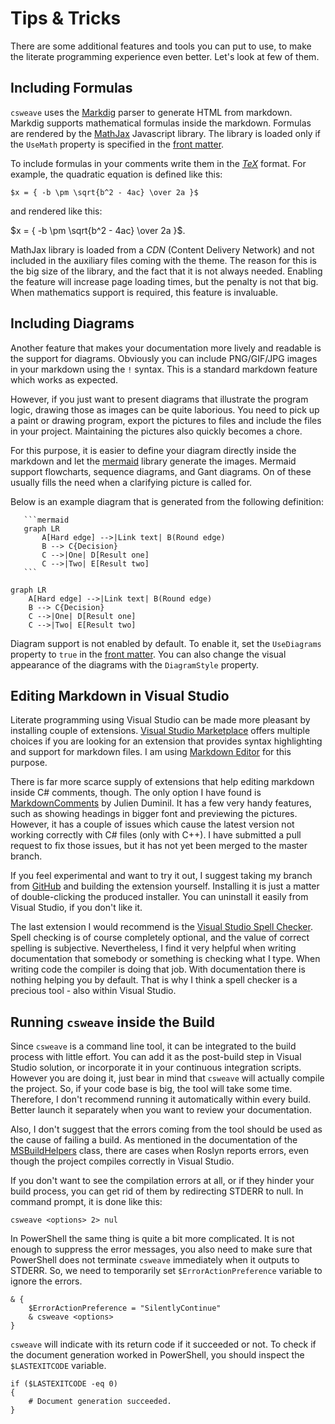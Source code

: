 ﻿# Tips & Tricks

There are some additional features and tools you can put to use, to make the 
literate programming experience even better. Let's look at few of them.

## Including Formulas

`csweave` uses the [Markdig](https://github.com/lunet-io/markdig) parser to 
generate HTML from markdown. Markdig supports mathematical formulas inside 
the markdown. Formulas are rendered by the [MathJax](https://www.mathjax.org/) 
Javascript library. The library is loaded only if the `UseMath` property is
specified in the [front matter](FrontMatter.html).

To include formulas in your comments write them in the 
[_TeX_](https://en.wikipedia.org/wiki/TeX) format. For example, the quadratic
equation is defined like this:

`$x = { -b \pm \sqrt{b^2 - 4ac} \over 2a }$` 
 
and rendered like this: 

$x = { -b \pm \sqrt{b^2 - 4ac} \over 2a }$.

MathJax library is loaded from a _CDN_ (Content Delivery Network) and not 
included in the auxiliary files coming with the theme. The reason for this is 
the big size of the library, and the fact that it is not always needed. Enabling 
the feature will increase page loading times, but the penalty is not that big. 
When mathematics support is required, this feature is invaluable.

## Including Diagrams

Another feature that makes your documentation more lively and readable is the
support for diagrams. Obviously you can include PNG/GIF/JPG images in your 
markdown using the `!` syntax. This is a standard markdown feature which works
as expected. 

However, if you just want to present diagrams that illustrate the program logic, 
drawing those as images can be quite laborious. You need to pick up a paint or 
drawing program, export the pictures to files and include the files in your 
project. Maintaining the pictures also quickly becomes a chore.

For this purpose, it is easier to define your diagram directly inside the 
markdown and let the [mermaid](http://knsv.github.io/mermaid/) library generate
the images. Mermaid support flowcharts, sequence diagrams, and Gant diagrams. 
On of these usually fills the need when a clarifying picture is called for.
 
 Below is an example diagram that is generated from the following definition:
 ```
    ```mermaid
    graph LR
        A[Hard edge] -->|Link text| B(Round edge)
        B --> C{Decision}
        C -->|One| D[Result one]
        C -->|Two| E[Result two] 
    ```
```
```mermaid
graph LR
    A[Hard edge] -->|Link text| B(Round edge)
    B --> C{Decision}
    C -->|One| D[Result one]
    C -->|Two| E[Result two] 
```

Diagram support is not enabled by default. To enable it, set the `UseDiagrams`
property to `true` in the [front matter](FrontMatter.html). You can also change
the visual appearance of the diagrams with the `DiagramStyle` property.

## Editing Markdown in Visual Studio

Literate programming using Visual Studio can be made more pleasant by installing 
couple of extensions. [Visual Studio Marketplace](https://marketplace.visualstudio.com/) 
offers multiple choices if you are looking for an extension that provides syntax 
highlighting and support for markdown files. I am using 
[Markdown Editor](https://github.com/madskristensen/MarkdownEditor) for this 
purpose. 

There is far more scarce supply of extensions that help editing markdown inside 
C# comments, though. The only option I have found is 
[MarkdownComments](https://marketplace.visualstudio.com/items?itemName=JulienDuminil.MarkdownComments)
by Julien Duminil. It has a few very handy features, such as showing headings 
in bigger font and previewing the pictures. However, it has a couple of issues 
which cause the latest version not working correctly with C# files (only 
with C++). I have submitted a pull request to fix those issues, but it has not 
yet been merged to the master branch.

If you feel experimental and want to try it out, I suggest taking my branch
from [GitHub](https://github.com/johtela/MarkdownComments) and building the
extension yourself. Installing it is just a matter of double-clicking the
produced installer. You can uninstall it easily from Visual Studio, if you
don't like it.

The last extension I would recommend is the 
[Visual Studio Spell Checker](https://github.com/EWSoftware/VSSpellChecker).
Spell checking is of course completely optional, and the value of correct 
spelling is subjective. Nevertheless, I find it very helpful when writing
documentation that somebody or something is checking what I type. When
writing code the compiler is doing that job. With documentation there is
nothing helping you by default. That is why I think a spell checker is a
precious tool - also within Visual Studio.

## Running `csweave` inside the Build

Since `csweave` is a command line tool, it can be integrated to the build 
process with little effort. You can add it as the post-build step in 
Visual Studio solution, or incorporate it in your continuous integration 
scripts. However you are doing it, just bear in mind that `csweave` will 
actually compile the project. So, if your code base is big, the tool will 
take some time. Therefore, I don't recommend running it automatically within
every build. Better launch it separately when you want to review your 
documentation.

Also, I don't suggest that the errors coming from the tool should be used
as the cause of failing a build. As mentioned in the documentation of the 
[MSBuildHelpers](src/MSBuildHelpers.html) class, there are cases when 
Roslyn reports errors, even though the project compiles correctly in 
Visual Studio.

If you don't want to see the compilation errors at all, or if they hinder
your build process, you can get rid of them by redirecting STDERR to null. 
In command prompt, it is done like this:
```
csweave <options> 2> nul
```
In PowerShell the same thing is quite a bit more complicated. It is not enough 
to suppress the error messages, you also need to make sure that PowerShell
does not terminate `csweave` immediately when it outputs to STDERR. So, we
need to temporarily set `$ErrorActionPreference` variable to ignore the errors.
```
& {
    $ErrorActionPreference = "SilentlyContinue"
    & csweave <options>
}
```
`csweave` will indicate with its return code if it succeeded or not. To check
if the document generation worked in PowerShell, you should inspect the 
`$LASTEXITCODE` variable.
```
if ($LASTEXITCODE -eq 0)
{
    # Document generation succeeded.
}
```